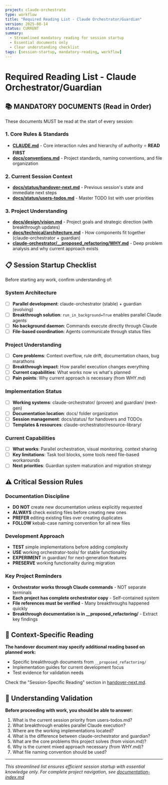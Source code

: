 ```yaml
---
project: claude-orchestrate
type: workflow
title: "Required Reading List - Claude Orchestrator/Guardian"
version: 2025-08-14
status: CURRENT
summary:
  - Streamlined mandatory reading for session startup
  - Essential documents only
  - Clear understanding checklist
tags: [session-startup, mandatory-reading, workflow]
---
```


# Required Reading List - Claude Orchestrator/Guardian

## 📚 MANDATORY DOCUMENTS (Read in Order)

These documents MUST be read at the start of every session:

### 1. Core Rules & Standards
- **[CLAUDE.md](../CLAUDE.md)** - Core interaction rules and hierarchy of authority ⭐ **READ FIRST**
- **[docs/conventions.md](conventions.md)** - Project standards, naming conventions, and file organization

### 2. Current Session Context
- **[docs/status/handover-next.md](status/handover-next.md)** - Previous session's state and immediate next steps
- **[docs/status/users-todos.md](status/users-todos.md)** - Master TODO list with user priorities

### 3. Project Understanding
- **[docs/design/vision.md](design/vision.md)** - Project goals and strategic direction (with breakthrough updates)
- **[docs/technical/architecture.md](technical/architecture.md)** - How components fit together (claude-orchestrator + guardian)
- **[claude-orchestrator/__proposed_refactoring/WHY.md](../claude-orchestrator/__proposed_refactoring/WHY.md)** - Deep problem analysis and why current approach exists

## 📋 Session Startup Checklist

Before starting any work, confirm understanding of:

### System Architecture
- [ ] **Parallel development**: claude-orchestrator (stable) + guardian (evolving)
- [ ] **Breakthrough solution**: `run_in_background=True` enables parallel Claude agents
- [ ] **No background daemon**: Commands execute directly through Claude
- [ ] **File-based coordination**: Agents communicate through status files

### Project Understanding
- [ ] **Core problems**: Context overflow, rule drift, documentation chaos, bug marathons
- [ ] **Breakthrough impact**: How parallel execution changes everything
- [ ] **Current capabilities**: What works now vs what's planned
- [ ] **Pain points**: Why current approach is necessary (from WHY.md)

### Implementation Status
- [ ] **Working systems**: claude-orchestrator/ (proven) and guardian/ (next-gen)
- [ ] **Documentation location**: docs/ folder organization
- [ ] **Session management**: docs/status/ for handovers and TODOs
- [ ] **Templates & resources**: claude-orchestrator/resource-library/

### Current Capabilities
- [ ] **What works**: Parallel orchestration, visual monitoring, context sharing
- [ ] **Key limitations**: Task tool blocks, some tools need file-based workarounds
- [ ] **Next priorities**: Guardian system maturation and migration strategy

## ⚠️ Critical Session Rules

### Documentation Discipline
- **DO NOT** create new documentation unless explicitly requested
- **ALWAYS** check existing files before creating new ones
- **PREFER** editing existing files over creating duplicates
- **FOLLOW** kebab-case naming convention for all new files

### Development Approach
- **TEST** simple implementations before adding complexity
- **USE** working orchestrator-tools/ for stable functionality
- **EXPERIMENT** in guardian/ for next-generation features
- **PRESERVE** working functionality during migration

### Key Project Reminders
- **Orchestrator works through Claude commands** - NOT separate terminals
- **Each project has complete orchestrator copy** - Self-contained system
- **File references must be verified** - Many breakthroughs happened quickly
- **Breakthrough documentation is in __proposed_refactoring/** - Extract key findings

## 📖 Context-Specific Reading

**The handover document may specify additional reading based on planned work:**
- Specific breakthrough documents from `__proposed_refactoring/`
- Implementation guides for current development focus
- Test evidence for validation needs

Check the "Session-Specific Reading" section in [handover-next.md](status/handover-next.md).

## 🎯 Understanding Validation

**Before proceeding with work, you should be able to answer:**
1. What is the current session priority from users-todos.md?
2. What breakthrough enables parallel Claude execution?
3. Where are the working implementations located?
4. What is the difference between claude-orchestrator and guardian?
5. What are the core problems this project solves (from vision.md)?
6. Why is the current mixed approach necessary (from WHY.md)?
7. What file naming convention should be used?

---
*This streamlined list ensures efficient session startup with essential knowledge only.*
*For complete project navigation, see [documentation-index.md](documentation-index.md)*